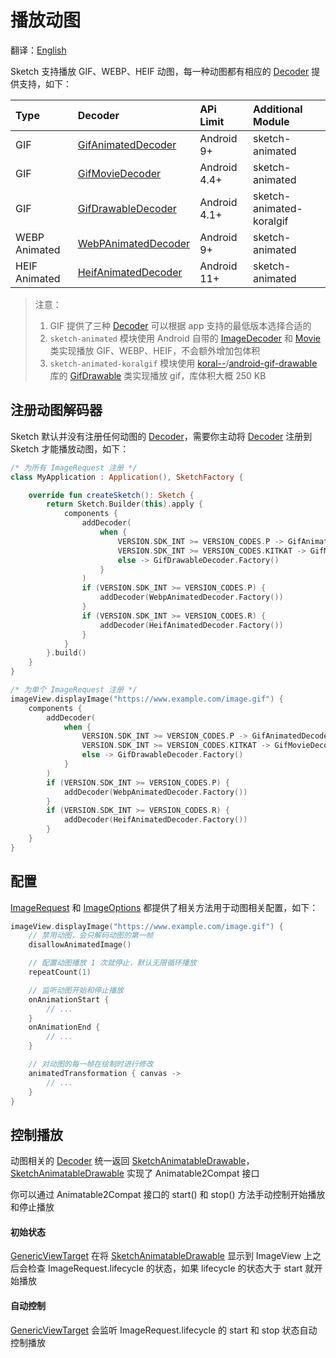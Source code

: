 # 播放动图

翻译：[English](animated_image.md)

Sketch 支持播放 GIF、WEBP、HEIF 动图，每一种动图都有相应的 [Decoder] 提供支持，如下：

| Type          | Decoder               | APi Limit    | Additional Module        |
|:--------------|:----------------------|:-------------|:-------------------------|
| GIF           | [GifAnimatedDecoder]  | Android 9+   | sketch-animated          |
| GIF           | [GifMovieDecoder]     | Android 4.4+ | sketch-animated          |
| GIF           | [GifDrawableDecoder]  | Android 4.1+ | sketch-animated-koralgif |
| WEBP Animated | [WebPAnimatedDecoder] | Android 9+   | sketch-animated          |
| HEIF Animated | [HeifAnimatedDecoder] | Android 11+  | sketch-animated          |

> 注意：
> 1. GIF 提供了三种 [Decoder] 可以根据 app 支持的最低版本选择合适的
> 2. `sketch-animated` 模块使用 Android 自带的 [ImageDecoder] 和 [Movie] 类实现播放
     GIF、WEBP、HEIF，不会额外增加包体积
> 3. `sketch-animated-koralgif` 模块使用 [koral--]/[android-gif-drawable] 库的 [GifDrawable] 类实现播放
     gif，库体积大概 250 KB

## 注册动图解码器

Sketch 默认并没有注册任何动图的 [Decoder]，需要你主动将 [Decoder] 注册到 Sketch
才能播放动图，如下：

```kotlin
/* 为所有 ImageRequest 注册 */
class MyApplication : Application(), SketchFactory {

    override fun createSketch(): Sketch {
        return Sketch.Builder(this).apply {
            components {
                addDecoder(
                    when {
                        VERSION.SDK_INT >= VERSION_CODES.P -> GifAnimatedDecoder.Factory()
                        VERSION.SDK_INT >= VERSION_CODES.KITKAT -> GifMovieDecoder.Factory()
                        else -> GifDrawableDecoder.Factory()
                    }
                )
                if (VERSION.SDK_INT >= VERSION_CODES.P) {
                    addDecoder(WebpAnimatedDecoder.Factory())
                }
                if (VERSION.SDK_INT >= VERSION_CODES.R) {
                    addDecoder(HeifAnimatedDecoder.Factory())
                }
            }
        }.build()
    }
}

/* 为单个 ImageRequest 注册 */
imageView.displayImage("https://www.example.com/image.gif") {
    components {
        addDecoder(
            when {
                VERSION.SDK_INT >= VERSION_CODES.P -> GifAnimatedDecoder.Factory()
                VERSION.SDK_INT >= VERSION_CODES.KITKAT -> GifMovieDecoder.Factory()
                else -> GifDrawableDecoder.Factory()
            }
        )
        if (VERSION.SDK_INT >= VERSION_CODES.P) {
            addDecoder(WebpAnimatedDecoder.Factory())
        }
        if (VERSION.SDK_INT >= VERSION_CODES.R) {
            addDecoder(HeifAnimatedDecoder.Factory())
        }
    }
}
```

## 配置

[ImageRequest] 和 [ImageOptions] 都提供了相关方法用于动图相关配置，如下：

```kotlin
imageView.displayImage("https://www.example.com/image.gif") {
    // 禁用动图，会只解码动图的第一帧
    disallowAnimatedImage()

    // 配置动图播放 1 次就停止，默认无限循环播放
    repeatCount(1)

    // 监听动图开始和停止播放
    onAnimationStart {
        // ...
    }
    onAnimationEnd {
        // ...
    }

    // 对动图的每一帧在绘制时进行修改 
    animatedTransformation { canvas ->
        // ...
    }
}
```

## 控制播放

动图相关的 [Decoder] 统一返回 [SketchAnimatableDrawable]，[SketchAnimatableDrawable] 实现了
Animatable2Compat 接口

你可以通过 Animatable2Compat 接口的 start() 和 stop() 方法手动控制开始播放和停止播放

#### 初始状态

[GenericViewTarget] 在将 [SketchAnimatableDrawable] 显示到 ImageView 上之后会检查
ImageRequest.lifecycle 的状态，如果 lifecycle 的状态大于 start 就开始播放

#### 自动控制

[GenericViewTarget] 会监听 ImageRequest.lifecycle 的 start 和 stop 状态自动控制播放


[koral--]: https://github.com/koral--

[android-gif-drawable]: https://github.com/koral--/android-gif-drawable

[GifDrawable]: https://github.com/koral--/android-gif-drawable/blob/dev/android-gif-drawable/src/main/kotlin/pl/droidsonroids/gif/GifDrawable.java

[Decoder]: ../../sketch-core/src/main/kotlin/com/github/panpf/sketch/decode/Decoder.kt

[GifAnimatedDecoder]: ../../sketch-animated/src/main/kotlin/com/github/panpf/sketch/decode/GifAnimatedDecoder.kt

[HeifAnimatedDecoder]: ../../sketch-animated/src/main/kotlin/com/github/panpf/sketch/decode/HeifAnimatedDecoder.kt

[WebpAnimatedDecoder]: ../../sketch-animated/src/main/kotlin/com/github/panpf/sketch/decode/WebpAnimatedDecoder.kt

[GifDrawableDecoder]: ../../sketch-animated-koralgif/src/main/kotlin/com/github/panpf/sketch/decode/GifDrawableDecoder.kt

[GifMovieDecoder]: ../../sketch-animated/src/main/kotlin/com/github/panpf/sketch/decode/GifMovieDecoder.kt

[ImageRequest]: ../../sketch-core/src/main/kotlin/com/github/panpf/sketch/request/ImageRequest.kt

[SketchFactory]: ../../sketch/src/main/kotlin/com/github/panpf/sketch/SketchFactory.kt

[SketchAnimatableDrawable]: ../../sketch-core/src/main/kotlin/com/github/panpf/sketch/drawable/SketchAnimatableDrawable.kt

[Movie]: https://cs.android.com/android/platform/superproject/+/master:frameworks/base/graphics/java/android/graphics/Movie.java

[ImageDecoder]: https://cs.android.com/android/platform/superproject/+/master:frameworks/base/graphics/java/android/graphics/ImageDecoder.java

[ImageRequest]: ../../sketch-core/src/main/kotlin/com/github/panpf/sketch/request/ImageRequest.kt

[ImageOptions]: ../../sketch-core/src/main/kotlin/com/github/panpf/sketch/request/ImageOptions.kt

[GenericViewTarget]: ../../sketch-core/src/main/kotlin/com/github/panpf/sketch/target/GenericViewTarget.kt
